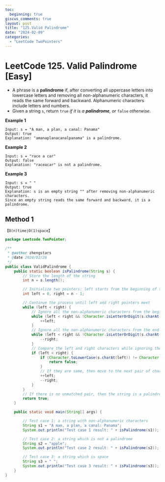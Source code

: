 ```yaml
---
toc:
  beginning: true
giscus_comments: true
layout: post
title: "125.Valid Palindrome"
date: "2024-02-09"
categories:
  - "LeetCode TwoPointers"
---
```


# LeetCode 125. Valid Palindrome [Easy]

- A phrase is a **palindrome** if, after converting all uppercase letters into lowercase letters and removing all non-alphanumeric characters, it reads the same forward and backward. Alphanumeric characters include letters and numbers.
- Given a string `s`, return `true` *if it is a **palindrome**, or* `false` *otherwise*.

**Example 1**

```
Input: s = "A man, a plan, a canal: Panama"
Output: true
Explanation: "amanaplanacanalpanama" is a palindrome.
```

**Example 2**

```
Input: s = "race a car"
Output: false
Explanation: "raceacar" is not a palindrome.
```

**Example 3**

```
Input: s = " "
Output: true
Explanation: s is an empty string "" after removing non-alphanumeric characters.
Since an empty string reads the same forward and backward, it is a palindrome.
```

## Method 1

```tex
【O(n)time∣O(1)space】
```

```java
package Leetcode.TwoPointer;

/**
 * @author zhengstars
 * @date 2024/02/26
 */
public class ValidPalindrome {
    public static boolean isPalindrome(String s) {
        // Store the length of the string
        int n = s.length();

        // Initialize two pointers: left starts from the beginning of the string; right starts from the end of the string
        int left = 0, right = n - 1;

        // Continue the process until left and right pointers meet
        while (left < right) {
            // Ignore all the non-alphanumeric characters from the beginning of the string
            while (left < right && !Character.isLetterOrDigit(s.charAt(left))) {
                ++left;
            }
            // Ignore all the non-alphanumeric characters from the end of the string
            while (left < right && !Character.isLetterOrDigit(s.charAt(right))) {
                --right;
            }
            // Compare the left and right characters while ignoring the case
            if (left < right) {
                if (Character.toLowerCase(s.charAt(left)) != Character.toLowerCase(s.charAt(right))) {
                    return false;
                }
                // If they are same, then move to the next pair of characters
                ++left;
                --right;
            }
        }
        // If there is no unmatched pair, then the string is a palindrome
        return true;
    }

    public static void main(String[] args) {

        // Test case 1: a string with non-alphanumeric characters
        String s1 = "A man, a plan, a canal: Panama";
        System.out.println("Test case 1 result: " + isPalindrome(s1)); // Output: true

        // Test case 2: a string which is not a palindrome
        String s2 = "apple";
        System.out.println("Test case 2 result: " + isPalindrome(s2)); // Output: false

        // Test case 3: a string which is space
        String s3 = " ";
        System.out.println("Test case 3 result: " + isPalindrome(s3)); // Output: true
    }
}

```

